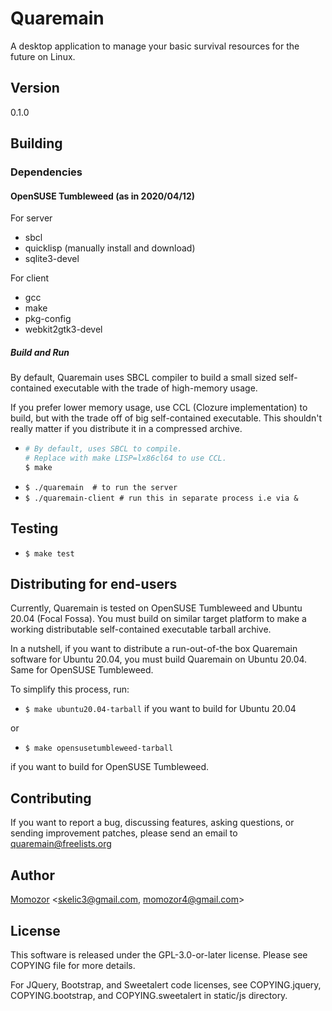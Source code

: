 # Quaremain

A desktop application to manage your basic survival resources for the
future on Linux.


## Version

0.1.0


## Building

### Dependencies

#### OpenSUSE Tumbleweed (as in 2020/04/12)

For server

- sbcl
- quicklisp (manually install and download)
- sqlite3-devel

For client

- gcc
- make
- pkg-config
- webkit2gtk3-devel

##### Build and Run

By default, Quaremain uses SBCL compiler to build a small sized
self-contained executable with the trade of high-memory usage.

If you prefer lower memory usage, use CCL (Clozure implementation) to build,
but with the trade off of big self-contained executable. This
shouldn't really matter if you distribute it in a compressed archive.

- ```sh
  # By default, uses SBCL to compile.
  # Replace with make LISP=lx86cl64 to use CCL.
  $ make
  ```
-  `$ ./quaremain  # to run the server`
-  `$ ./quaremain-client # run this in separate process i.e via &`

## Testing

- `$ make test`

## Distributing for end-users

Currently, Quaremain is tested on OpenSUSE Tumbleweed and
Ubuntu 20.04 (Focal Fossa). You must build on similar target platform
to make a working distributable self-contained executable tarball archive.

In a nutshell, if you want to distribute a run-out-of-the box Quaremain
software for Ubuntu 20.04, you must build Quaremain on Ubuntu 20.04. Same
for OpenSUSE Tumbleweed.

To simplify this process, run:

- `$ make ubuntu20.04-tarball` if you want to build for Ubuntu 20.04

or

- `$ make opensusetumbleweed-tarball`

if you want to build for OpenSUSE Tumbleweed.

## Contributing

If you want to report a bug, discussing features,
asking questions, or sending improvement patches,
please send an email to quaremain@freelists.org


## Author

[Momozor](https://github.com/momozor) <skelic3@gmail.com, momozor4@gmail.com>


## License

This software is released under the GPL-3.0-or-later license.
Please see COPYING file for more details.

For JQuery, Bootstrap, and Sweetalert code licenses, see 
COPYING.jquery, COPYING.bootstrap, and COPYING.sweetalert in 
static/js directory.
